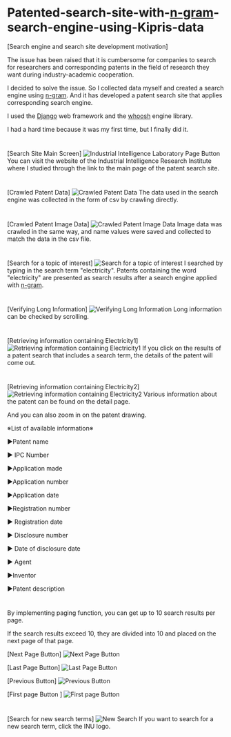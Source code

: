 # Patented-search-site-with-[n-gram](https://en.wikipedia.org/wiki/N-gram)-search-engine-using-Kipris-data
[Search engine and search site development motivation]

The issue has been raised that it is cumbersome for companies to search for researchers and corresponding patents in the field of research they want during industry-academic cooperation.

I decided to solve the issue. So I collected data myself and created a search engine using [n-gram](https://en.wikipedia.org/wiki/N-gram). And it has developed a patent search site that applies corresponding search engine.

I used the [Django](https://www.djangoproject.com/) web framework and the [whoosh](https://whoosh.readthedocs.io/en/latest/intro.html) engine library. 

I had a hard time because it was my first time, but I finally did it.
#
[Search Site Main Screen]
![Industrial Intelligence Laboratory Page Button](https://user-images.githubusercontent.com/66030601/124103257-0f37ca80-da9c-11eb-839b-3a7d9e85ee1d.gif)
You can visit the website of the Industrial Intelligence Research Institute where I studied through the link to the main page of the patent search site.
#
[Crawled Patent Data]
![Crawled Patent Data](https://user-images.githubusercontent.com/66030601/124113894-e832c600-daa6-11eb-9090-cf4b80bb8288.gif)
The data used in the search engine was collected in the form of csv by crawling directly.
#
[Crawled Patent Image Data]
![Crawled Patent Image Data](https://user-images.githubusercontent.com/66030601/124110568-54132f80-daa3-11eb-918d-42554af9fc3b.gif)
Image data was crawled in the same way, and name values were saved and collected to match the data in the csv file.
#
[Search for a topic of interest]
![Search for a topic of interest](https://user-images.githubusercontent.com/66030601/124114452-8d4d9e80-daa7-11eb-9a79-2042e541c608.gif)
I searched by typing in the search term "electricity". Patents containing the word "electricity" are presented as search results after a search engine applied with [n-gram](https://en.wikipedia.org/wiki/N-gram).
#
[Verifying Long Information]
![Verifying Long Information](https://user-images.githubusercontent.com/66030601/124116439-ecacae00-daa9-11eb-89ab-392fecc619c1.gif)
Long information can be checked by scrolling.
#
[Retrieving information containing Electricity1]
![Retrieving information containing Electricity1](https://user-images.githubusercontent.com/66030601/124115296-9854fe80-daa8-11eb-8dfa-92f2cbea3e88.gif)
If you click on the results of a patent search that includes a search term, the details of the patent will come out.
#
[Retrieving information containing Electricity2]
![Retrieving information containing Electricity2](https://user-images.githubusercontent.com/66030601/124115372-b15daf80-daa8-11eb-987e-3efdab7cdfe4.gif)
Various information about the patent can be found on the detail page.

And you can also zoom in on the patent drawing.

※List of available information※

▶Patent name

▶ IPC Number

▶Application made

▶Application number

▶Application date

▶Registration number

▶ Registration date

▶ Disclosure number

▶ Date of disclosure date

▶ Agent

▶Inventor

▶Patent description


#
By implementing paging function, you can get up to 10 search results per page.

If the search results exceed 10, they are divided into 10 and placed on the next page of that page.

[Next Page Button]
![Next Page Button](https://user-images.githubusercontent.com/66030601/124118477-5a59d980-daac-11eb-85e6-eb8916fa49ec.gif)

[Last Page Button]
![Last Page Button](https://user-images.githubusercontent.com/66030601/124118595-79f10200-daac-11eb-92b7-83f64377e3ac.gif)

[Previous Button]
![Previous Button](https://user-images.githubusercontent.com/66030601/124118682-8d03d200-daac-11eb-891f-b4d003735a1c.gif)

[First page Button ]
![First page Button ](https://user-images.githubusercontent.com/66030601/124118736-9c831b00-daac-11eb-8cd1-f42fc4f2dc78.gif)

#
[Search for new search terms]
![New Search](https://user-images.githubusercontent.com/66030601/124118918-d6ecb800-daac-11eb-898e-c5415aec1c2d.gif)
If you want to search for a new search term, click the INU logo.






